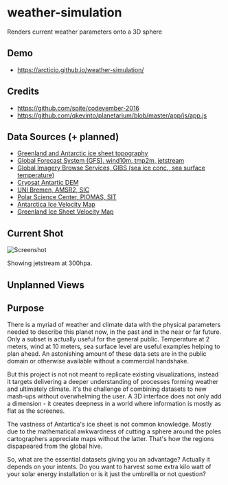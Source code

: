 # weather-simulation
Renders current weather parameters onto a 3D sphere

## Demo

  * https://arcticio.github.io/weather-simulation/

## Credits
  
  * https://github.com/spite/codevember-2016
  * https://github.com/qkevinto/planetarium/blob/master/app/js/app.js

## Data Sources (+ planned)
  
  * [Greenland and Antarctic ice sheet topography](https://doi.pangaea.de/10.1594/PANGAEA.856844)
  * [Global Forecast System (GFS), wind10m, tmp2m, jetstream](https://www.ncdc.noaa.gov/data-access/model-data/model-datasets/global-forcast-system-gfs)
  * [Global Imagery Browse Services, GIBS (sea ice conc., sea surface temperature)](https://earthdata.nasa.gov/about/science-system-description/eosdis-components/global-imagery-browse-services-gibs)
  * [Cryosat Antartic DEM](http://www.cpom.ucl.ac.uk/csopr/icesheets2/)
  * [UNI Bremen, AMSR2, SIC](https://seaice.uni-bremen.de/sea-ice-concentration/)
  * [Polar Science Center, PIOMAS, SIT](http://psc.apl.uw.edu/research/projects/arctic-sea-ice-volume-anomaly/)
  * [Antarctica Ice Velocity Map](https://nsidc.org/data/docs/measures/nsidc0484_rignot/)
  * [Greenland Ice Sheet Velocity Map](http://nsidc.org/data/docs/measures/nsidc0478_joughin/)

## Current Shot
![Screenshot](https://github.com/arcticio/weather-simulation/raw/master/images/screenshots/2017-06-14-21-11-30.png)

Showing jetstream at 300hpa.

## Unplanned Views

## Purpose

  There is a myriad of weather and climate data with the physical parameters needed to describe this planet now, in the past and in the near or far future. Only a subset is actually useful for the general public. Temperature at 2 meters, wind at 10 meters, sea surface level are useful examples helping to plan ahead. An astonishing amount of these data sets are in the public domain or otherwise available without a commercial handshake. 

  But this project is not not meant to replicate existing visualizations, instead it targets delivering a deeper understanding of processes forming weather and ultimately climate. It's the challenge of combining datasets to new mash-ups without overwhelming the user. A 3D interface does not only add a dimension - it creates deepness in a world where information is mostly as flat as the screenes.

  The vastness of Antartica's ice sheet is not common knowledge. Mostly due to the mathematical awkwardness of cutting a sphere around the poles cartographers appreciate maps without the latter. That's how the regions dispapeared from the global hive. 

  So, what are the essential datasets giving you an advantage? Actually it depends on your intents. Do you want to harvest some extra kilo  watt of your solar energy installation or is it just the umbrellla or not question? 

## 